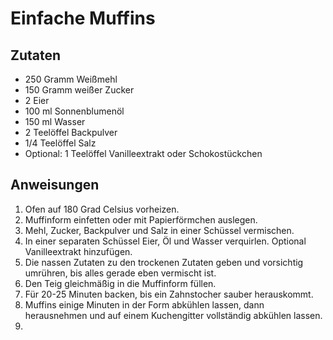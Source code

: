 # Einfache Muffins

## Zutaten
- 250 Gramm Weißmehl
- 150 Gramm weißer Zucker
- 2 Eier
- 100 ml Sonnenblumenöl
- 150 ml Wasser
- 2 Teelöffel Backpulver
- 1/4 Teelöffel Salz
- Optional: 1 Teelöffel Vanilleextrakt oder Schokostückchen

## Anweisungen
1. Ofen auf 180 Grad Celsius vorheizen.
2. Muffinform einfetten oder mit Papierförmchen auslegen.
3. Mehl, Zucker, Backpulver und Salz in einer Schüssel vermischen.
4. In einer separaten Schüssel Eier, Öl und Wasser verquirlen. Optional Vanilleextrakt hinzufügen.
5. Die nassen Zutaten zu den trockenen Zutaten geben und vorsichtig umrühren, bis alles gerade eben vermischt ist.
6. Den Teig gleichmäßig in die Muffinform füllen.
7. Für 20-25 Minuten backen, bis ein Zahnstocher sauber herauskommt.
8. Muffins einige Minuten in der Form abkühlen lassen, dann herausnehmen und auf einem Kuchengitter vollständig abkühlen lassen.
9. 
